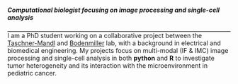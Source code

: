 ##### Computational biologist focusing on image processing and single-cell analysis
<span style="display: block; border-bottom: 1px solid #000; margin-top: 5px;"></span>
I am a PhD student working on a collaborative project between the [Taschner-Mandl](https://ccri.at/research-group/sabine-taschner-mandl-group/) and [Bodenmiller](https://www.bodenmillerlab.com/#/) lab, with a background in electrical and biomedical engineering. My projects focus on multi-modal (IF & IMC) image processing and single-cell analysis in both **python** and **R** to investigate tumor heterogeneity and its interaction with the microenvironment in pediatric cancer. 


